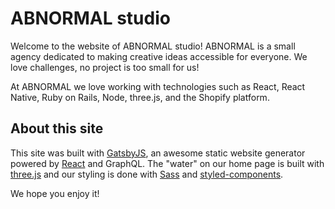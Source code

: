 # ABNORMAL studio

Welcome to the website of ABNORMAL studio! ABNORMAL is a small agency dedicated to making creative ideas accessible for everyone. We love challenges, no project is too small for us!

At ABNORMAL we love working with technologies such as React, React Native, Ruby on Rails, Node, three.js, and the Shopify platform.

## About this site

This site was built with [GatsbyJS](https://www.gatsbyjs.org/), an awesome static website generator powered by [React](https://reactjs.org/) and GraphQL. The "water" on our home page is built with [three.js](https://threejs.org) and our styling is done with [Sass](https://sass-lang.com/) and [styled-components](https://www.styled-components.com/). 

We hope you enjoy it!
